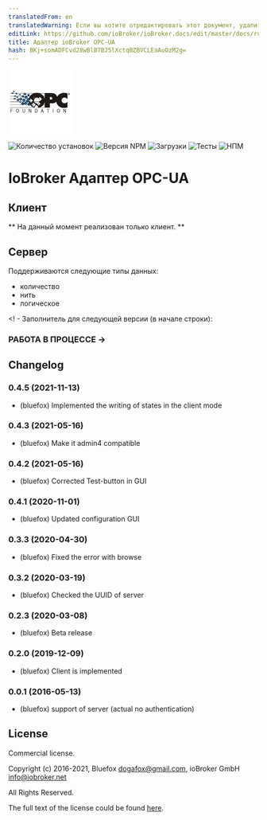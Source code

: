 ```yaml
---
translatedFrom: en
translatedWarning: Если вы хотите отредактировать этот документ, удалите поле «translationFrom», в противном случае этот документ будет снова автоматически переведен
editLink: https://github.com/ioBroker/ioBroker.docs/edit/master/docs/ru/adapterref/iobroker.opcua/README.md
title: Адаптер ioBroker OPC-UA
hash: BKj+somADFCvd28wBlB7BJ5lXctqBZBVCLEaAuOzM2g=
---
```

![Логотип](../../../en/adapterref/iobroker.opcua/admin/opcua.png)

![Количество установок](http://iobroker.live/badges/opcua-stable.svg)
![Версия NPM](http://img.shields.io/npm/v/iobroker.opcua.svg)
![Загрузки](https://img.shields.io/npm/dm/iobroker.opcua.svg)
![Тесты](https://travis-ci.org/ioBroker/ioBroker.opcua.svg?branch=master)
![НПМ](https://nodei.co/npm/iobroker.opcua.png?downloads=true)

# IoBroker Адаптер OPC-UA
## Клиент
** На данный момент реализован только клиент. **

## Сервер
Поддерживаются следующие типы данных:

- количество
- нить
- логическое

<! - Заполнитель для следующей версии (в начале строки):

### __РАБОТА В ПРОЦЕССЕ__ ->

## Changelog
### 0.4.5 (2021-11-13)
* (bluefox) Implemented the writing of states in the client mode

### 0.4.3 (2021-05-16)
* (bluefox) Make it admin4 compatible

### 0.4.2 (2021-05-16)
* (bluefox) Corrected Test-button in GUI

### 0.4.1 (2020-11-01)
* (bluefox) Updated configuration GUI

### 0.3.3 (2020-04-30)
* (bluefox) Fixed the error with browse

### 0.3.2 (2020-03-19)
* (bluefox) Checked the UUID of server

### 0.2.3 (2020-03-08)
* (bluefox) Beta release

### 0.2.0 (2019-12-09)
* (bluefox) Client is implemented

### 0.0.1 (2016-05-13)
* (bluefox) support of server (actual no authentication)

## License
Commercial license.

Copyright (c) 2016-2021, Bluefox <dogafox@gmail.com>, ioBroker GmbH <info@iobroker.net>

All Rights Reserved.

The full text of the license could be found [here](LICENSE).